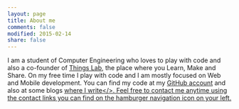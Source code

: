 ```yaml
---
layout: page
title: About me
comments: false
modified: 2015-02-14
share: false
---
```


I am a student of Computer Engineering who loves to play with code and also a co-founder of <a href="http://www.thingslab.cc/">Things Lab</a>, the place where you Learn, Make and Share. On my free time I play with code and I am mostly focused on Web and Mobile development. You can find my code at my <a href="https://github.com/aziflaj/">GitHub account</a> and also at some blogs <a href="http://aziflaj.github.io/Hello-World/">where I write</>. Feel free to contact me anytime using the contact links you can find on the hamburger navigation icon on your left.

